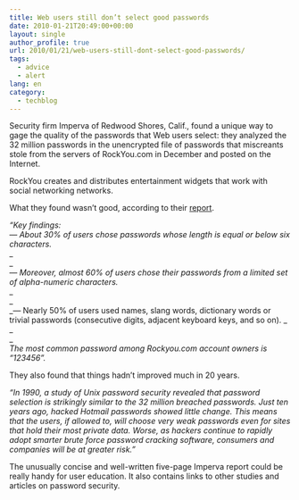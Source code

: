 ```yaml
---
title: Web users still don’t select good passwords
date: 2010-01-21T20:49:00+00:00
layout: single
author_profile: true
url: 2010/01/21/web-users-still-dont-select-good-passwords/
tags:
  - advice
  - alert
lang: en
category: 
  - techblog
---
```

Security firm Imperva of Redwood Shores, Calif., found a unique way to gage the quality of the passwords that Web users select: they analyzed the 32 million passwords in the unencrypted file of passwords that miscreants stole from the servers of RockYou.com in December and posted on the Internet.

RockYou creates and distributes entertainment widgets that work with social networking networks.

What they found wasn’t good, according to their [report](http://www.imperva.com/docs/WP_Consumer_Password_Worst_Practices.pdf).

_“Key findings:_  
_— About 30% of users chose passwords whose length is equal or below six characters._  
_  
_  
_— Moreover, almost 60% of users chose their passwords from a limited set of alpha-numeric characters._  
_  
_  
_— Nearly 50% of users used names, slang words, dictionary words or trivial passwords (consecutive digits, adjacent keyboard keys, and so on). _  
_  
_  
_The most common password among Rockyou.com account owners is “123456”._

They also found that things hadn’t improved much in 20 years.

_“In 1990, a study of Unix password security revealed that password selection is strikingly similar to the 32 million breached passwords. Just ten years ago, hacked Hotmail passwords showed little change. This means that the users, if allowed to, will choose very weak passwords even for sites that hold their most private data. Worse, as hackers continue to rapidly adopt smarter brute force password cracking software, consumers and companies will be at greater risk.”_

The unusually concise and well-written five-page Imperva report could be really handy for user education. It also contains links to other studies and articles on password security.